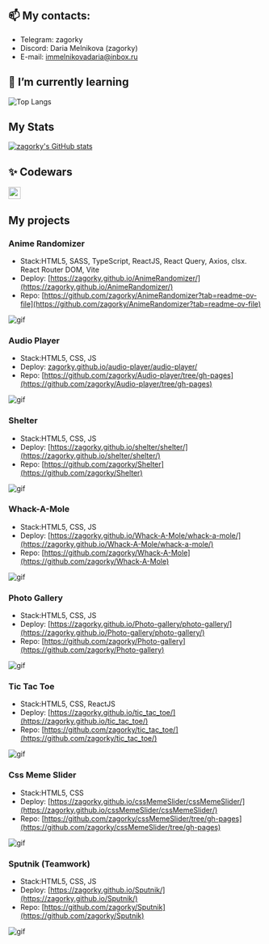 ## 📫 My contacts:

- Telegram: zagorky
- Discord: Daria Melnikova (zagorky)
- E-mail: immelnikovadaria@inbox.ru

## 🌱 I’m currently learning

![Top Langs](https://github-readme-stats.vercel.app/api/top-langs/?username=zagorky&layout=compact)

## My Stats

[![zagorky's GitHub stats](https://github-readme-stats.vercel.app/api?username=zagorky&rank_icon=github)](https://github.com/zagorky/github-readme-stats)

## ✨ Codewars

<a href="https://www.codewars.com/users/rsschool_cbf0adbadf0eb26d">
  <img src="https://www.codewars.com/users/rsschool_cbf0adbadf0eb26d/badges/large" height="24">
</a>

## My projects

### Anime Randomizer

- Stack:HTML5, SASS, TypeScript, ReactJS, React Query, Axios, clsx. React Router DOM, Vite
- Deploy: [https://zagorky.github.io/AnimeRandomizer/](https://zagorky.github.io/AnimeRandomizer/)
- Repo: [https://github.com/zagorky/AnimeRandomizer?tab=readme-ov-file](https://github.com/zagorky/AnimeRandomizer?tab=readme-ov-file)

![gif](https://github.com/zagorky/zagorky/blob/main/src/animeRand.gif)

### Audio Player

- Stack:HTML5, CSS, JS
- Deploy: [zagorky.github.io/audio-player/audio-player/](zagorky.github.io/audio-player/audio-player/)
- Repo: [https://github.com/zagorky/Audio-player/tree/gh-pages](https://github.com/zagorky/Audio-player/tree/gh-pages)

![gif](https://github.com/zagorky/zagorky/blob/0159dd08fcf5ca5c8a47c29183090e62a7d8fbe9/src/player.gif)

### Shelter

- Stack:HTML5, CSS, JS
- Deploy: [https://zagorky.github.io/shelter/shelter/](https://zagorky.github.io/shelter/shelter/)
- Repo: [https://github.com/zagorky/Shelter](https://github.com/zagorky/Shelter)

![gif](https://github.com/zagorky/zagorky/blob/0159dd08fcf5ca5c8a47c29183090e62a7d8fbe9/src/shelter.gif)

### Whack-A-Mole

- Stack:HTML5, CSS, JS
- Deploy: [https://zagorky.github.io/Whack-A-Mole/whack-a-mole/](https://zagorky.github.io/Whack-A-Mole/whack-a-mole/)
- Repo: [https://github.com/zagorky/Whack-A-Mole](https://github.com/zagorky/Whack-A-Mole)

![gif](https://github.com/zagorky/zagorky/blob/main/src/game.gif)

### Photo Gallery

- Stack:HTML5, CSS, JS
- Deploy: [https://zagorky.github.io/Photo-gallery/photo-gallery/](https://zagorky.github.io/Photo-gallery/photo-gallery/)
- Repo: [https://github.com/zagorky/Photo-gallery](https://github.com/zagorky/Photo-gallery)

![gif](https://github.com/zagorky/zagorky/blob/0159dd08fcf5ca5c8a47c29183090e62a7d8fbe9/src/gallery.gif)

### Tic Tac Toe

- Stack:HTML5, CSS, ReactJS
- Deploy: [https://zagorky.github.io/tic_tac_toe/](https://zagorky.github.io/tic_tac_toe/)
- Repo: [https://github.com/zagorky/tic_tac_toe/](https://github.com/zagorky/tic_tac_toe/)

![gif](https://github.com/zagorky/zagorky/blob/main/src/tic.gif)

### Css Meme Slider

- Stack:HTML5, CSS
- Deploy: [https://zagorky.github.io/cssMemeSlider/cssMemeSlider/](https://zagorky.github.io/cssMemeSlider/cssMemeSlider/)
- Repo: [https://github.com/zagorky/cssMemeSlider/tree/gh-pages](https://github.com/zagorky/cssMemeSlider/tree/gh-pages)

![gif](https://github.com/zagorky/zagorky/blob/main/src/cssMeme.gif)

### Sputnik (Teamwork)

- Stack:HTML5, CSS, JS
- Deploy: [https://zagorky.github.io/Sputnik/](https://zagorky.github.io/Sputnik/)
- Repo: [https://github.com/zagorky/Sputnik](https://github.com/zagorky/Sputnik)

![gif](https://github.com/zagorky/zagorky/blob/main/src/sp.gif)

<!--[![GitHub Streak](http://github-readme-streak-stats.herokuapp.com?user=zagorky&theme=shadow-orange)](https://git.io/streak-stats)  -->

<!--
**zagorky/zagorky** is a ✨ _special_ ✨ repository because its `README.md` (this file) appears on your GitHub profile.

Here are some ideas to get you started:

- 🔭 I’m currently working on ...
- 🌱 I’m currently learning ...
- 👯 I’m looking to collaborate on ...
- 🤔 I’m looking for help with ...
- 💬 Ask me about ...
- 📫 How to reach me: ...
- 😄 Pronouns: ...
- ⚡ Fun fact: ...
-->

